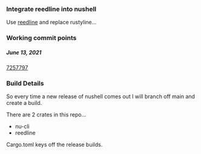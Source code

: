
### Integrate reedline into nushell

Use [reedline](https://github.com/jonathandturner/reedline) and replace rustyline...

### Working commit points

##### June 13, 2021

[7257797](https://github.com/jonathandturner/reedline/commit/725779728c078fa62ee7b16a6589ae4cc03ee44a)

### Build Details

So every time a new release of nushell comes out
I will branch off main and create a build.

There are 2 crates in this repo...

  * nu-cli
  * reedline

Cargo.toml keys off the release builds.

